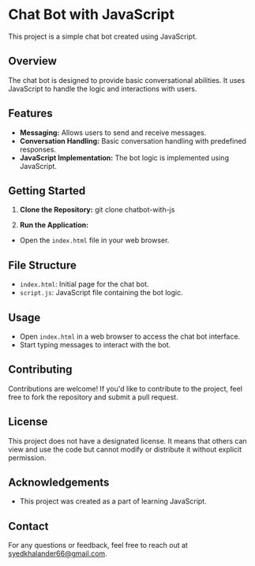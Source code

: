 # Chat Bot with JavaScript

This project is a simple chat bot created using JavaScript.

## Overview

The chat bot is designed to provide basic conversational abilities. It uses JavaScript to handle the logic and interactions with users.

## Features

- **Messaging:** Allows users to send and receive messages.
- **Conversation Handling:** Basic conversation handling with predefined responses.
- **JavaScript Implementation:** The bot logic is implemented using JavaScript.

## Getting Started

1. **Clone the Repository:**
git clone chatbot-with-js

2. **Run the Application:**
- Open the `index.html` file in your web browser.

## File Structure
- `index.html`: Initial page for the chat bot.
- `script.js`: JavaScript file containing the bot logic.

## Usage
- Open `index.html` in a web browser to access the chat bot interface.
- Start typing messages to interact with the bot.

## Contributing
Contributions are welcome! If you'd like to contribute to the project, feel free to fork the repository and submit a pull request.

## License
This project does not have a designated license. It means that others can view and use the code but cannot modify or distribute it without explicit permission.

## Acknowledgements
- This project was created as a part of learning JavaScript.

## Contact
For any questions or feedback, feel free to reach out at [syedkhalander66@gmail.com](mailto:syedkhalander66@gmail.com).
